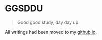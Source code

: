 # GGSDDU
> Good good study, day day up.

All writings had been moved to my [github.io](https://dxinl.github.io).
